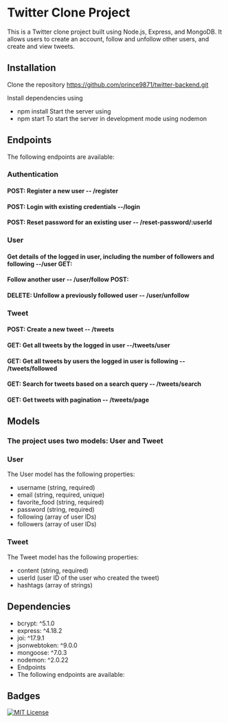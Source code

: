 # Twitter Clone Project
This is a Twitter clone project built using Node.js, Express, and MongoDB. It allows users to create an account, follow and unfollow other users, and create and view tweets.

## Installation
Clone the repository
https://github.com/prince9871/twitter-backend.git

Install dependencies using 
- npm install
Start the server using 
- npm start 
 To start the server in development mode using nodemon

## Endpoints
The following endpoints are available:

### Authentication
####  POST: Register a new user -- /register
####  POST: Login with existing credentials --/login
####  POST: Reset password for an existing user -- /reset-password/:userId
### User
####  Get details of the logged in user, including the number of followers and following --/user GET:
####  Follow another user -- /user/follow POST:
#### DELETE: Unfollow a previously followed user -- /user/unfollow 
### Tweet
####  POST: Create a new tweet -- /tweets
####  GET: Get all tweets by the logged in user --/tweets/user
####  GET: Get all tweets by users the logged in user is following -- /tweets/followed
####  GET: Search for tweets based on a search query -- /tweets/search
####  GET: Get tweets with pagination -- /tweets/page
## Models
### The project uses two models: User and Tweet

### User
The User model has the following properties:

- username (string, required)
- email (string, required, unique)
- favorite_food (string, required)
- password (string, required)
- following (array of user IDs)
- followers (array of user IDs)
### Tweet
The Tweet model has the following properties:

- content (string, required)
- userId (user ID of the user who created the tweet)
- hashtags (array of strings)


## Dependencies
- bcrypt: ^5.1.0
- express: ^4.18.2
- joi: ^17.9.1
- jsonwebtoken: ^9.0.0
- mongoose: ^7.0.3
- nodemon: ^2.0.22
- Endpoints
- The following endpoints are available:


## Badges

[![MIT License](https://img.shields.io/badge/License-MIT-green.svg)](https://choosealicense.com/licenses/mit/)

